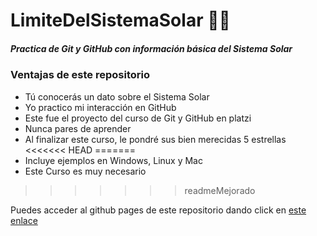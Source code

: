 # LimiteDelSistemaSolar  👨‍💻
##### Practica de Git y GitHub con información básica del Sistema Solar

### Ventajas de este repositorio

* Tú conocerás un dato sobre el Sistema Solar
* Yo practico mi interacción en GitHub
* Este fue el proyecto del curso de Git y GitHub en platzi
* Nunca pares de aprender
* Al finalizar este curso, le pondré sus bien merecidas 5 estrellas
<<<<<<< HEAD
=======
* Incluye ejemplos en Windows, Linux y Mac
* Este Curso es muy necesario
>>>>>>> readmeMejorado


Puedes acceder al github pages de este repositorio dando click  en [este enlace](https://gaybre.github.io/LimiteDelSistemaSolar/blogpost.html "page")
